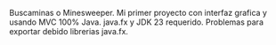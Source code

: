 Buscaminas o Minesweeper.
Mi primer proyecto con interfaz grafica y usando MVC 100% Java.
java.fx y JDK 23 requerido.
Problemas para exportar debido librerias java.fx.
